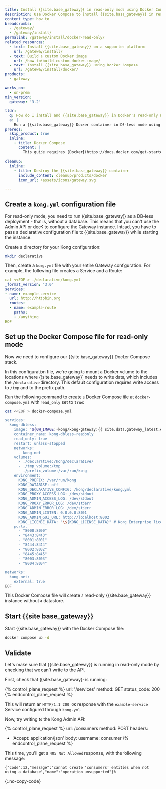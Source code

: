 ```yaml
---
title: Install {{site.base_gateway}} in read-only mode using Docker Compose
description: Use Docker Compose to install {{site.base_gateway}} in read-only mode
content_type: how_to
breadcrumbs:
  - /gateway/
  - /gateway/install/
permalink: /gateway/install/docker-read-only/
related_resources:
  - text: Install {{site.base_gateway}} on a supported platform
    url: /gateway/install/
  - text: Build a custom Docker image
    url: /how-to/build-custom-docker-image/
  - text: Install {{site.base_gateway}} using Docker Compose
    url: /gateway/install/docker/
products:
  - gateway

works_on:
  - on-prem
min_version:
  gateway: '3.2'

tldr:
  q: How do I install and {{site.base_gateway}} in Docker's read-only mode?
  a: | 
    Run a {{site.base_gateway}} Docker container in DB-less mode using the provided Docker Compose file with `read_only` set to `true`.
prereqs:
  skip_product: true
  inline: 
    - title: Docker Compose 
      content: |
        This guide requires [Docker](https://docs.docker.com/get-started/get-docker/) installed on your system.
        
cleanup:
  inline:
    - title: Destroy the {{site.base_gateway}} container
      include_content: cleanup/products/docker
      icon_url: /assets/icons/gateway.svg

---
```


## Create a `kong.yml` configuration file

For read-only mode, you need to run {{site.base_gateway}} as a DB-less deployment - that is, without a database.
This means that you can't use the Admin API or decK to configure the Gateway instance. 
Intead, you have to pass a declarative configuration file to {{site.base_gateway}} while starting the instance.

Create a directory for your Kong configuration:

```sh
mkdir declarative
```

Then, create a `kong.yml` file with your entire Gateway configuration. For example, the following file creates a Service and a Route:

```yaml
cat <<EOF > ./declarative/kong.yml
_format_version: "3.0"
services:
- name: example-service
  url: http://httpbin.org
  routes:
  - name: example-route
    paths:
    - /anything
EOF
```

## Set up the Docker Compose file for read-only mode

Now we need to configure our {{site.base_gateway}} Docker Compose stack.

In this configuration file, we're going to mount a Docker volume to the locations where {{site.base_gateway}} needs to write data, which includes the `/declarative` directory.
This default configuration requires write access to `/tmp` and to the prefix path.

Run the following command to create a Docker Compose file at `docker-compose.yml` with `read_only` set to `true`:

<!-- vale off -->
```bash
cat <<EOF > docker-compose.yml

services:
  kong-dbless:
    image: '${GW_IMAGE:-kong/kong-gateway:{{ site.data.gateway_latest.ee-version }}}' # Kong Gateway image (default to latest version)
    container_name: kong-dbless-readonly
    read_only: true
    restart: unless-stopped
    networks:
      - kong-net
    volumes:
      - ./declarative:/kong/declarative/
      - ./tmp_volume:/tmp
      - ./prefix_volume:/var/run/kong
    environment:
      KONG_PREFIX: /var/run/kong
      KONG_DATABASE: off
      KONG_DECLARATIVE_CONFIG: /kong/declarative/kong.yml
      KONG_PROXY_ACCESS_LOG: /dev/stdout
      KONG_ADMIN_ACCESS_LOG: /dev/stdout
      KONG_PROXY_ERROR_LOG: /dev/stderr
      KONG_ADMIN_ERROR_LOG: /dev/stderr
      KONG_ADMIN_LISTEN: 0.0.0.0:8001
      KONG_ADMIN_GUI_URL: http://localhost:8002
      KONG_LICENSE_DATA: "\${KONG_LICENSE_DATA}" # Kong Enterprise license passed via environment variable
    ports:
      - "8000:8000"
      - "8443:8443"
      - "8001:8001"
      - "8444:8444"
      - "8002:8002"
      - "8445:8445"
      - "8003:8003"
      - "8004:8004"

networks:
  kong-net:
    external: true
EOF
```
<!-- vale on -->

This Docker Compose file will create a read-only {{site.base_gateway}} instance without a datastore.

## Start {{site.base_gateway}}

Start {{site.base_gateway}} with the Docker Compose file: 

```sh
docker compose up -d
```

## Validate

Let's make sure that {{site.base_gateway}} is running in read-only mode by checking that we can't write to the API.

First, check that {{site.base_gateway}} is running:

<!--vale off-->
{% control_plane_request %}
url: '/services'
method: GET
status_code: 200
{% endcontrol_plane_request %}
<!--vale on-->

This will return an `HTTP/1.1 200 OK` response with the `example-service` Service configured through `kong.yml`.

Now, try writing to the Kong Admin API:

<!--vale off-->
{% control_plane_request %}
url: /consumers
method: POST
headers:
  - 'Accept: application/json'
body:
  username: consumer
{% endcontrol_plane_request %}
<!--vale on-->

This time, you'll get a `405 Not Allowed` response, with the following message:
```
{"code":12,"message":"cannot create 'consumers' entities when not using a database","name":"operation unsupported"}%
```
{:.no-copy-code}
